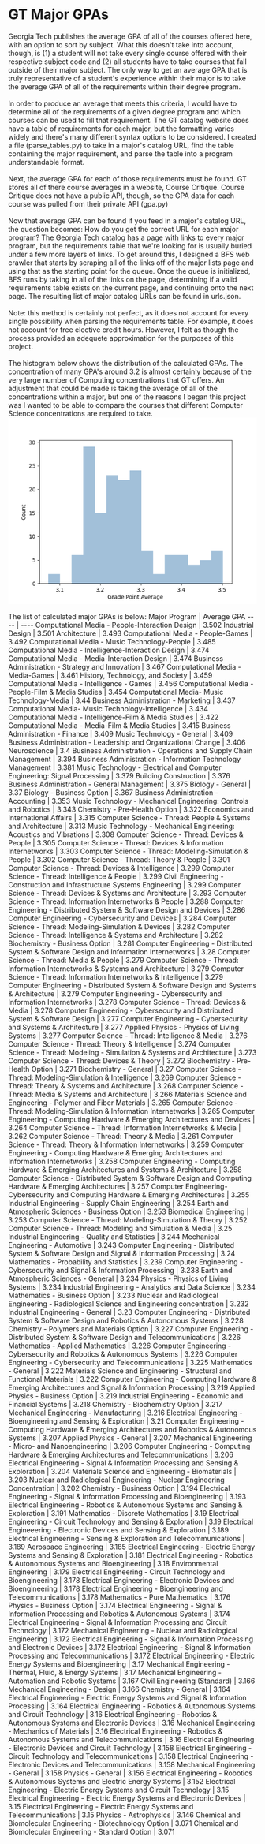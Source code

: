# GT Major GPAs
Georgia Tech publishes the average GPA of all of the courses offered here, with an option to sort by subject. What this doesn't take into account, though, is (1) a student will not take every single course offered with their respective subject code and (2) all students have to take courses that fall outside of their major subject. The only way to get an average GPA that is truly representative of a student's experience within their major is to take the average GPA of all of the requirements within their degree program.<br/><br/>
In order to produce an average that meets this criteria, I would have to determine all of the requirements of a given degree program and which courses can be used to fill that requirement. The GT catalog website does have a table of requirements for each major, but the formatting varies widely and there's many different syntax options to be considered. I created a file (parse_tables.py) to take in a major's catalog URL, find the table containing the major requirement, and parse the table into a program understandable format.<br/><br/>
Next, the average GPA for each of those requirements must be found. GT stores all of there course averages in a website, Course Critique. Course Critique does not have a public API, though, so the GPA data for each course was pulled from their private API (gpa.py) <br/><br/>
Now that average GPA can be found if you feed in a major's catalog URL, the question becomes: How do you get the correct URL for each major program? The Georgia Tech catalog has a page with links to every major program, but the requirements table that we're looking for is usually buried under a few more layers of links. To get around this, I designed a BFS web crawler that starts by scraping all of the links off of the major lists page and using that as the starting point for the queue. Once the queue is initialized, BFS runs by taking in all of the links on the page, determining if a valid requirements table exists on the current page, and continuing onto the next page. The resulting list of major catalog URLs can be found in urls.json.<br/><br/>
Note: this method is certainly not perfect, as it does not account for every single possibility when parsing the requirements table. For example, it does not account for free elective credit hours. However, I felt as though the process provided an adequete approximation for the purposes of this project.<br/><br/>
The histogram below shows the distribution of the calculated GPAs. The concentration of many GPA's around 3.2 is almost certainly because of the very large number of Computing concentrations that GT offers. An adjustment that could be made is taking the average of all of the concentrations within a major, but one of the reasons I began this project was I wanted to be able to compare the courses that different Computer Science concentrations are required to take. <br/>
![histogram](https://github.com/johnwashburne/major-gpa/blob/main/analysis/distribution.png)

The list of calculated major GPAs is below: 
Major Program | Average GPA
---- | ----
Computational Media - People-Interaction Design | 3.502
Industrial Design | 3.501
Architecture | 3.493
Computational Media - People-Games | 3.492
Computational Media - Music Technology-People | 3.485
Computational Media - Intelligence-Interaction Design | 3.474
Computational Media - Media-Interaction Design | 3.474
 Business Administration - Strategy and Innovation | 3.467
Computational Media - Media-Games | 3.461
History, Technology, and Society | 3.459
Computational Media - Intelligence - Games | 3.456
Computational Media - People-Film & Media Studies | 3.454
Computational Media- Music Technology-Media  | 3.44
Business Administration - Marketing | 3.437
Computational Media- Music Technology-Intelligence | 3.434
Computational Media - Intelligence-Film & Media Studies | 3.422
Computational Media - Media-Film & Media Studies | 3.415
Business Administration - Finance | 3.409
Music Technology - General | 3.409
Business Administration - Leadership and Organizational Change | 3.406
Neuroscience | 3.4
Business Administration - Operations and Supply Chain Management | 3.394
Business Administration - Information Technology Management | 3.381
Music Technology - Electrical and Computer Engineering: Signal Processing | 3.379
Building Construction | 3.376
Business Administration - General Management | 3.375
Biology - General | 3.37
Biology - Business Option | 3.367
Business Administration - Accounting | 3.353
Music Technology - Mechanical Engineering: Controls and Robotics | 3.343
Chemistry - Pre-Health Option | 3.322
Economics and International Affairs | 3.315
Computer Science - Thread: People & Systems and Architecture | 3.313
Music Technology - Mechanical Engineering: Acoustics and Vibrations | 3.308
Computer Science - Thread: Devices & People | 3.305
Computer Science - Thread: Devices & Information Internetworks | 3.303
Computer Science - Thread: Modeling-Simulation & People | 3.302
Computer Science - Thread: Theory & People | 3.301
Computer Science - Thread: Devices & Intelligence | 3.299
Computer Science - Thread: Intelligence & People | 3.299
Civil Engineering - Construction and Infrastructure Systems Engineering | 3.299
Computer Science - Thread: Devices & Systems and Architecture | 3.293
Computer Science - Thread: Information Internetworks & People | 3.288
Computer Engineering - Distributed System & Software Design and Devices | 3.286
Computer Engineering - Cybersecurity and Devices | 3.284
Computer Science - Thread: Modeling-Simulation & Devices | 3.282
Computer Science - Thread: Intelligence & Systems and Architecture | 3.282
Biochemistry - Business Option | 3.281
Computer Engineering - Distributed System & Software Design and Information Internetworks | 3.28
Computer Science - Thread: Media & People | 3.279
Computer Science - Thread: Information Internetworks & Systems and Architecture | 3.279
Computer Science - Thread: Information Internetworks & Intelligence | 3.279
Computer Engineering - Distributed System & Software Design and Systems & Architecture | 3.279
Computer Engineering - Cybersecurity and Information Internetworks | 3.278
Computer Science - Thread: Devices & Media | 3.278
Computer Engineering - Cybersecurity and Distributed System & Software Design | 3.277
Computer Engineering - Cybersecurity and Systems & Architecture | 3.277
Applied Physics - Physics of Living Systems | 3.277
Computer Science - Thread: Intelligence & Media | 3.276
Computer Science - Thread: Theory & Intelligence | 3.274
Computer Science - Thread: Modeling - Simulation & Systems and Architecture | 3.273
Computer Science - Thread: Devices & Theory | 3.272
Biochemistry - Pre-Health Option | 3.271
Biochemistry - General | 3.27
Computer Science - Thread: Modeling-Simulation & Intelligence | 3.269
Computer Science - Thread: Theory & Systems and Architecture | 3.268
Computer Science - Thread: Media & Systems and Architecture | 3.266
Materials Science and Engineering - Polymer and Fiber Materials | 3.265
Computer Science - Thread: Modeling-Simulation & Information Internetworks | 3.265
Computer Engineering - Computing Hardware & Emerging Architectures and Devices | 3.264
Computer Science - Thread: Information Internetworks & Media | 3.262
Computer Science - Thread: Theory & Media | 3.261
Computer Science - Thread: Theory & Information Internetworks | 3.259
Computer Engineering - Computing Hardware & Emerging Architectures and Information Internetworks | 3.258
Computer Engineering - Computing Hardware & Emerging Architectures and Systems & Architecture | 3.258
Computer Science - Distributed System & Software Design and Computing Hardware & Emerging Architectures | 3.257
Computer Engineering- Cybersecurity and Computing Hardware & Emerging Architectures | 3.255
Industrial Engineering - Supply Chain Engineering | 3.254
Earth and Atmospheric Sciences - Business Option | 3.253
Biomedical Engineering | 3.253
Computer Science - Thread: Modeling-Simulation & Theory | 3.252
Computer Science - Thread: Modeling and Simulation & Media | 3.25
Industrial Engineering -  Quality and Statistics | 3.244
Mechanical Engineering - Automotive | 3.243
Computer Engineering - Distributed System & Software Design and Signal & Information Processing | 3.24
Mathematics - Probability and Statistics | 3.239
Computer Engineering - Cybersecurity and Signal & Information Processing | 3.238
Earth and Atmospheric Sciences - General | 3.234
Physics - Physics of Living Systems  | 3.234
Industrial Engineering - Analytics and Data Science | 3.234
Mathematics - Business Option | 3.233
Nuclear and Radiological Engineering - Radiological Science and Engineering concentration | 3.232
Industrial Engineering - General | 3.23
Computer Engineering - Distributed System & Software Design and Robotics & Autonomous Systems | 3.228
Chemistry - Polymers and Materials Option | 3.227
Computer Engineering - Distributed System & Software Design and Telecommunications | 3.226
Mathematics - Applied Mathematics  | 3.226
Computer Engineering - Cybersecurity and Robotics & Autonomous Systems | 3.226
Computer Engineering - Cybersecurity and Telecommunications | 3.225
Mathematics - General | 3.222
Materials Science and Engineering - Structural and Functional Materials | 3.222
Computer Engineering - Computing Hardware & Emerging Architectures and Signal & Information Processing | 3.219
Applied Physics - Business Option | 3.219
Industrial Engineering - Economic and Financial Systems | 3.218
Chemistry - Biochemistry Option | 3.217
Mechanical Engineering - Manufacturing | 3.216
Electrical Engineering - Bioengineering and Sensing & Exploration | 3.21
Computer Engineering - Computing Hardware & Emerging Architectures and Robotics & Autonomous Systems  | 3.207
Applied Physics - General | 3.207
Mechanical Engineering - Micro- and Nanoengineering | 3.206
Computer Engineering - Computing Hardware & Emerging Architectures and Telecommunications | 3.206
Electrical Engineering - Signal & Information Processing and Sensing & Exploration  | 3.204
Materials Science and Engineering - Biomaterials | 3.203
Nuclear and Radiological Engineering - Nuclear Engineering Concentration | 3.202
Chemistry - Business Option | 3.194
Electrical Engineering - Signal & Information Processing and Bioengineering | 3.193
Electrical Engineering - Robotics & Autonomous Systems and Sensing & Exploration | 3.191
Mathematics - Discrete Mathematics | 3.19
Electrical Engineering - Circuit Technology and Sensing & Exploration | 3.19
Electrical Engineeering - Electronic Devices and Sensing & Exploration | 3.189
Electrical Engineering - Sensing & Exploration and Telecommunications | 3.189
Aerospace Engineering | 3.185
Electrical Engineering - Electric Energy Systems and Sensing & Exploration | 3.181
Electrical Engineering - Robotics & Autonomous Systems and Bioengineering  | 3.18
Environmental Engineering | 3.179
Electrical Engineering - Circuit Technology and Bioengineering | 3.178
Electrical Engineering - Electronic Devices and Bioengineering | 3.178
Electrical Engineering - Bioengineering and Telecommunications | 3.178
Mathematics - Pure Mathematics | 3.176
Physics - Business Option | 3.174
Electrical Engineering - Signal & Information Processing and Robotics & Autonomous Systems  | 3.174
Electrical Engineering - Signal & Information Processing and Circuit Technology | 3.172
Mechanical Engineering - Nuclear and Radiological Engineering | 3.172
Electrical Engineering - Signal & Information Processing and Electronic Devices  | 3.172
Electrical Engineering - Signal & Information Processing and Telecommunications  | 3.172
Electrical Engineering - Electric Energy Systems and Bioengineering | 3.17
Mechanical Engineering - Thermal, Fluid, & Energy Systems | 3.17
Mechanical Engineering - Automation and Robotic Systems | 3.167
Civil Engineering (Standard) | 3.166
Mechanical Engineering - Design | 3.166
Chemistry - General  | 3.164
Electrical Engineering - Electric Energy Systems and Signal & Information Processing | 3.164
Electrical Engineering - Robotics & Autonomous Systems and Circuit Technology | 3.16
Electrical Engineering - Robotics & Autonomous Systems and Electronic Devices  | 3.16
Mechanical Engineering - Mechanics of Materials | 3.16
Electrical Engineering - Robotics & Autonomous Systems and Telecommunications | 3.16
Electrical Engineering - Electronic Devices and Circuit Technology  | 3.158
Electrical Engineering - Circuit Technology and Telecommunications | 3.158
Electrical Engineering - Electronic Devices and Telecommunications | 3.158
Mechanical Engineering - General | 3.158
Physics - General | 3.156
Electrical Engineering - Robotics & Autonomous Systems and Electric Energy Systems | 3.152
Electrical Engineering - Electric Energy Systems and Circuit Technology | 3.15
Electrical Engineering - Electric Energy Systems and Electronic Devices  | 3.15
Electrical Engineering - Electric Energy Systems and Telecommunications | 3.15
Physics - Astrophysics | 3.146
Chemical and Biomolecular Engineering - Biotechnology Option | 3.071
Chemical and Biomolecular Engineering - Standard Option | 3.071
